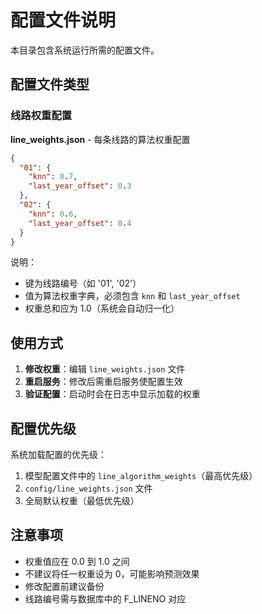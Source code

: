 # 配置文件说明

本目录包含系统运行所需的配置文件。

## 配置文件类型

### 线路权重配置

**line_weights.json** - 每条线路的算法权重配置

```json
{
  "01": {
    "knn": 0.7,
    "last_year_offset": 0.3
  },
  "02": {
    "knn": 0.6,
    "last_year_offset": 0.4
  }
}
```

说明：
- 键为线路编号（如 '01', '02'）
- 值为算法权重字典，必须包含 `knn` 和 `last_year_offset`
- 权重总和应为 1.0（系统会自动归一化）

## 使用方式

1. **修改权重**：编辑 `line_weights.json` 文件
2. **重启服务**：修改后需重启服务使配置生效
3. **验证配置**：启动时会在日志中显示加载的权重

## 配置优先级

系统加载配置的优先级：
1. 模型配置文件中的 `line_algorithm_weights`（最高优先级）
2. `config/line_weights.json` 文件
3. 全局默认权重（最低优先级）

## 注意事项

- 权重值应在 0.0 到 1.0 之间
- 不建议将任一权重设为 0，可能影响预测效果
- 修改配置前建议备份
- 线路编号需与数据库中的 F_LINENO 对应

